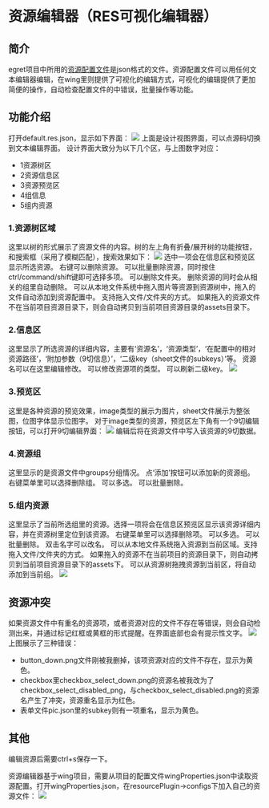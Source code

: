 # 资源编辑器（RES可视化编辑器）

## 简介
egret项目中所用的[资源配置文件](../../extension/RES/loadConfig/README.md)是json格式的文件。资源配置文件可以用任何文本编辑器编辑，在wing里则提供了可视化的编辑方式，可视化的编辑提供了更加简便的操作，自动检查配置文件的中错误，批量操作等功能。

## 功能介绍
打开default.res.json，显示如下界面：
![](573aff051fd8b.png)
上面是设计视图界面，可以点源码切换到文本编辑界面。
设计界面大致分为以下几个区，与上图数字对应：
* 1资源树区
* 2资源信息区
* 3资源预览区
* 4组信息
* 5组内资源

### **1.资源树区域**
这里以树的形式展示了资源文件的内容。树的左上角有折叠/展开树的功能按钮，和搜索框（采用了模糊匹配），搜索效果如下：
![](573aff052f86f.png)
选中一项会在信息区和预览区显示所选资源。
右键可以删除资源。
可以批量删除资源，同时按住ctrl/command/shift键即可选择多项。 
可以删除文件夹。
删除资源的同时会从相关的组里自动删除。
可以从本地文件系统中拖入图片等资源到资源树中，拖入的文件自动添加到资源配置中。
支持拖入文件/文件夹的方式。
如果拖入的资源文件不在当前项目资源目录下，则会自动拷贝到当前项目资源目录的assets目录下。
### **2.信息区**
这里显示了所选资源的详细内容，主要有‘资源名’，‘资源类型’，‘在配置中的相对资源路径’，‘附加参数（9切信息）’，‘二级key（sheet文件的subkeys）’等。
资源名可以在这里编辑修改。
可以修改资源项的类型。
可以刷新二级key。
![](573aff053f842.png)

### **3.预览区**
这里是各种资源的预览效果，image类型的展示为图片，sheet文件展示为整张图，位图字体显示位图字。
对于image类型的资源，预览区左下角有一个9切编辑按钮，可以打开9切编辑界面：
![](573aff0550dae.png)
编辑后将在资源文件中写入该资源的9切数据。
### **4.资源组**
这里显示的是资源文件中groups分组情况。
点‘添加’按钮可以添加新的资源组。
右键菜单里可以选择删除组。
可以多选。
可以批量删除。
### **5.组内资源**
这里显示了当前所选组里的资源。选择一项将会在信息区预览区显示该资源详细内容，并在资源树里定位到该资源。
右键菜单里可以选择删除项。
可以多选。
可以批量删除。
双击名字可以改名。
可以从本地文件系统拖入资源到当前区域。支持拖入文件/文件夹的方式。
如果拖入的资源不在当前项目的资源目录下，则自动拷贝到当前项目资源目录下的assets下。
可以从资源树拖拽资源到当前区，将自动添加到当前组。
![](573aff04e00c9.gif)

## 资源冲突
如果资源文件中有重名的资源项，或者资源对应的文件不存在等错误，则会自动检测出来，并通过标记红框或黄框的形式提醒。在界面底部也会有提示性文字。
![](573aff0564a44.png)
上图展示了三种错误：
* button_down.png文件刚被我删掉，该项资源对应的文件不存在，显示为黄色。
* checkbox里checkbox_select_down.png的资源名被我改为了checkbox_select_disabled_png，与checkbox_select_disabled.png的资源名产生了冲突，资源重名显示为红色。
* 表单文件pic.json里的subkey则有一项重名，显示为黄色。
## 其他
编辑资源后需要ctrl+s保存一下。

资源编辑器基于wing项目，需要从项目的配置文件wingProperties.json中读取资源配置。打开wingProperties.json，在resourcePlugin->configs下加入自己的资源文件：
![](573aff0506c43.png)

